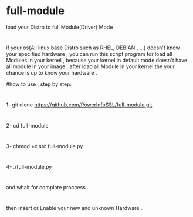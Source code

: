 # full-module
load your Distro to full Module(Driver) Mode

#
if your os(All linux base Distro such as RHEL, DEBIAN , ...) doesn't know your specified hardware , you can run this script program for load all Modules in your kernel , because your kernel in default mode doesn't have all module in your image . after load all Module in your kernel the your chance is up to know your hardware .

#how to use , step by step:

#

1- git clone https://github.com/PowerInfoSSL/full-module.git
#
2- cd full-module
#
3- chmod +x src full-module.py
#
4- ./full-module.py
#
#
#
and whait for complate proccess .
#
then insert or Enable your new and unknown Hardware .

